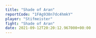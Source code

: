 ```yaml
---
title: "Shade of Aran"
reportCode: "1FAg938n7dc4hmkY"
player: "Stifmeister"
fight: "Shade of Aran"
date: 2021-09-12T20:20:12.967000+00:00
---
```

